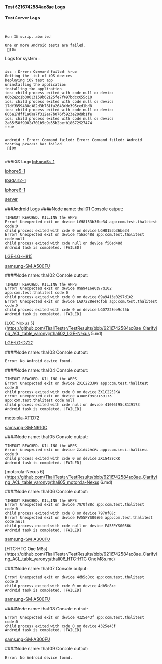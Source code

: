 #### Test 6216742584ac8ae Logs

#### Test Server Logs
```

 
Run IS script aborted
 
One or more Android tests are failed.
 [0m

```


Logs for system : 
```

ios : Error: Command failed: true
Getting the list of iOS devices 
Deploying iOS test app 
uninstalling the application 
installing the application 
ios: child process exited with code null on device 00b2e2c1b30013159b62125fe7f097bdcc055c10 
ios: child process exited with code null on device 17df3859480c382d3b761fa2643dde395ced1bd8 
ios: child process exited with code null on device 605a17dff1a0ba7f312ea7b076f5923e29d8b1fe 
ios: child process exited with code null on device 2a65f58f9902a701b5c9a55b2befb18672927474 
true


android : Error: Command failed: Error: Command failed: Android testing process has failed
 [0m


```
###iOS Logs
[Iphone5s-1](https://github.com/ThaliTester/TestResults/blob/6216742584ac8ae_Clarifying_ACL_table_yaronyg/iOS_Iphone5s-1.md)

[Iphone5-1](https://github.com/ThaliTester/TestResults/blob/6216742584ac8ae_Clarifying_ACL_table_yaronyg/iOS_Iphone5-1.md)

[IpadAir2-1](https://github.com/ThaliTester/TestResults/blob/6216742584ac8ae_Clarifying_ACL_table_yaronyg/iOS_IpadAir2-1.md)

[Iphone6-1](https://github.com/ThaliTester/TestResults/blob/6216742584ac8ae_Clarifying_ACL_table_yaronyg/iOS_Iphone6-1.md)

[server](https://github.com/ThaliTester/TestResults/blob/6216742584ac8ae_Clarifying_ACL_table_yaronyg/iOS_server.md)


###Android Logs
####Node name: thali01
Console output:
```
TIMEOUT REACHED. KILLING the APPS
Error! Unexpected exit on device LGH8153b36be34 app:com.test.thalitest code:0 
child process exited with code 0 on device LGH8153b36be34 
Error! Unexpected exit on device f56ad48d app:com.test.thalitest code:null 
child process exited with code null on device f56ad48d 
Android task is completed. [FAILED]
```
[LGE-LG-H815](https://github.com/ThaliTester/TestResults/blob/6216742584ac8ae_Clarifying_ACL_table_yaronyg/thali01_LGE-LG-H815.md)

[samsung-SM-A500FU](https://github.com/ThaliTester/TestResults/blob/6216742584ac8ae_Clarifying_ACL_table_yaronyg/thali01_samsung-SM-A500FU.md)

####Node name: thali02
Console output:
```
TIMEOUT REACHED. KILLING the APPS
Error! Unexpected exit on device 09a9416e0297d102 app:com.test.thalitest code:0 
child process exited with code 0 on device 09a9416e0297d102 
Error! Unexpected exit on device LGD7228ee9cf5b app:com.test.thalitest code:0 
child process exited with code 0 on device LGD7228ee9cf5b 
Android task is completed. [FAILED]
```
[LGE-Nexus 5](https://github.com/ThaliTester/TestResults/blob/6216742584ac8ae_Clarifying_ACL_table_yaronyg/thali02_LGE-Nexus 5.md)

[LGE-LG-D722](https://github.com/ThaliTester/TestResults/blob/6216742584ac8ae_Clarifying_ACL_table_yaronyg/thali02_LGE-LG-D722.md)

####Node name: thali03
Console output:
```
Error: No Android device found. 
```
####Node name: thali04
Console output:
```
TIMEOUT REACHED. KILLING the APPS
Error! Unexpected exit on device ZX1C223JKW app:com.test.thalitest code:0 
child process exited with code 0 on device ZX1C223JKW 
Error! Unexpected exit on device 41006f95c8139173 app:com.test.thalitest code:null 
child process exited with code null on device 41006f95c8139173 
Android task is completed. [FAILED]
```
[motorola-XT1072](https://github.com/ThaliTester/TestResults/blob/6216742584ac8ae_Clarifying_ACL_table_yaronyg/thali04_motorola-XT1072.md)

[samsung-SM-N910C](https://github.com/ThaliTester/TestResults/blob/6216742584ac8ae_Clarifying_ACL_table_yaronyg/thali04_samsung-SM-N910C.md)

####Node name: thali05
Console output:
```
TIMEOUT REACHED. KILLING the APPS
Error! Unexpected exit on device ZX1G429CRK app:com.test.thalitest code:0 
child process exited with code 0 on device ZX1G429CRK 
Android task is completed. [FAILED]
```
[motorola-Nexus 6](https://github.com/ThaliTester/TestResults/blob/6216742584ac8ae_Clarifying_ACL_table_yaronyg/thali05_motorola-Nexus 6.md)

####Node name: thali06
Console output:
```
TIMEOUT REACHED. KILLING the APPS
Error! Unexpected exit on device 7970f88c app:com.test.thalitest code:0 
child process exited with code 0 on device 7970f88c 
Error! Unexpected exit on device FA55PYS00566 app:com.test.thalitest code:null 
child process exited with code null on device FA55PYS00566 
Android task is completed. [FAILED]
```
[samsung-SM-A300FU](https://github.com/ThaliTester/TestResults/blob/6216742584ac8ae_Clarifying_ACL_table_yaronyg/thali06_samsung-SM-A300FU.md)

[HTC-HTC One M8s](https://github.com/ThaliTester/TestResults/blob/6216742584ac8ae_Clarifying_ACL_table_yaronyg/thali06_HTC-HTC One M8s.md)

####Node name: thali07
Console output:
```
Error! Unexpected exit on device 4db5c8cc app:com.test.thalitest code:0 
child process exited with code 0 on device 4db5c8cc 
Android task is completed. [FAILED]
```
[samsung-SM-A500FU](https://github.com/ThaliTester/TestResults/blob/6216742584ac8ae_Clarifying_ACL_table_yaronyg/thali07_samsung-SM-A500FU.md)

####Node name: thali08
Console output:
```
Error! Unexpected exit on device 4325e43f app:com.test.thalitest code:0 
child process exited with code 0 on device 4325e43f 
Android task is completed. [FAILED]
```
[samsung-SM-A300FU](https://github.com/ThaliTester/TestResults/blob/6216742584ac8ae_Clarifying_ACL_table_yaronyg/thali08_samsung-SM-A300FU.md)

####Node name: thali09
Console output:
```
Error: No Android device found. 
```



